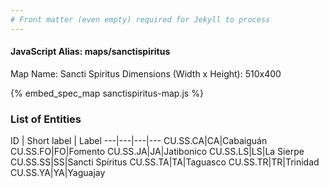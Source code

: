 ```yaml
---
# Front matter (even empty) required for Jekyll to process
---
```


#### JavaScript Alias: maps/sanctispiritus

Map Name: Sancti Spiritus
Dimensions (Width x Height): 510x400



{% embed_spec_map sanctispiritus-map.js %}

### List of Entities

ID | Short label | Label
---|---|---|---
CU.SS.CA|CA|Cabaiguán
CU.SS.FO|FO|Fomento
CU.SS.JA|JA|Jatibonico
CU.SS.LS|LS|La Sierpe
CU.SS.SS|SS|Sancti Spíritus
CU.SS.TA|TA|Taguasco
CU.SS.TR|TR|Trinidad
CU.SS.YA|YA|Yaguajay